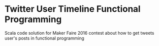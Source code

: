 # Twitter User Timeline Functional Programming
Scala code solution for Maker Faire 2016 contest about how to get tweets user's posts in functional programming
